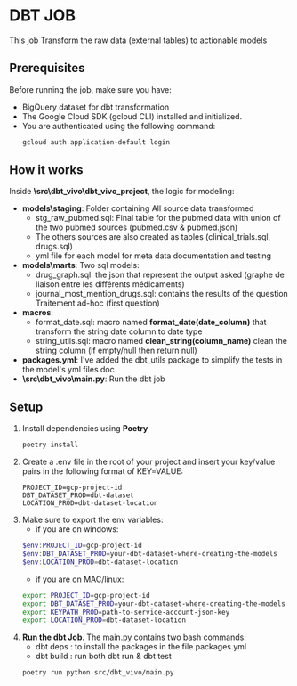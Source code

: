# DBT JOB

This job Transform the raw data (external tables) to actionable models

## Prerequisites

Before running the job, make sure you have:

- BigQuery dataset for dbt transformation
- The Google Cloud SDK (gcloud CLI) installed and initialized.
- You are authenticated using the following command:
   ```bash
   gcloud auth application-default login

## How it works
Inside **\src\dbt_vivo\dbt_vivo_project**, the logic for modeling:
- **models\staging**: Folder containing All source data transformed
    - stg_raw_pubmed.sql: Final table for the pubmed data with union of the two pubmed sources (pubmed.csv & pubmed.json)
    - The others sources are also created as tables (clinical_trials.sql, drugs.sql)
    - yml file for each model for meta data documentation and testing
- **models\marts**: Two sql models:
    - drug_graph.sql: the json that represent the output asked (graphe de liaison entre les différents médicaments)
    - journal_most_mention_drugs.sql: contains the results of the question Traitement ad-hoc (first question)
- **macros**:
    - format_date.sql: macro named **format_date(date_column)** that transform the string date column to date type
    - string_utils.sql: macro named **clean_string(column_name)** clean the string column (if empty/null then return null)
- **packages.yml**: I've added the dbt_utils package to simplify the tests in the model's yml files doc
- **\src\dbt_vivo\main.py**: Run the dbt job 

## Setup

1. Install dependencies using **Poetry**
   ```bash
   poetry install

2. Create a .env file in the root of your project and insert your key/value pairs in the following format of KEY=VALUE:
    ```.env
    PROJECT_ID=gcp-project-id
    DBT_DATASET_PROD=dbt-dataset
    LOCATION_PROD=dbt-dataset-location

3. Make sure to export the env variables:
    - if you are on windows:
    ```powershell
    $env:PROJECT_ID=gcp-project-id
    $env:DBT_DATASET_PROD=your-dbt-dataset-where-creating-the-models 
    $env:LOCATION_PROD=dbt-dataset-location
    ```
    - if you are on MAC/linux:
    ```bash
    export PROJECT_ID=gcp-project-id
    export DBT_DATASET_PROD=your-dbt-dataset-where-creating-the-models 
    export KEYPATH_PROD=path-to-service-account-json-key
    export LOCATION_PROD=dbt-dataset-location

5. **Run the dbt Job**. The main.py contains two bash commands:
    - dbt deps : to install the packages in the file packages.yml
    - dbt build : run both dbt run & dbt test
   ```bash
   poetry run python src/dbt_vivo/main.py
